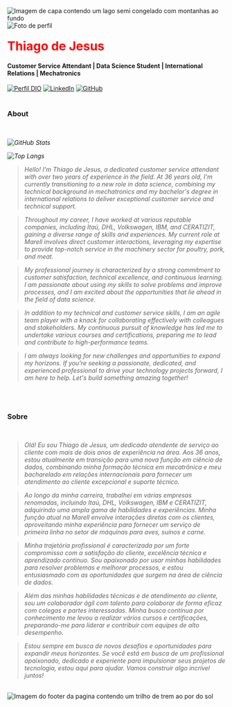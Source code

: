 <img align="center" padding="0" alt="Imagem de capa contendo um lago semi congelado com montanhas ao fundo" src="https://media.licdn.com/dms/image/D4D16AQHleJwD7SZAYg/profile-displaybackgroundimage-shrink_350_1400/0/1708634547699?e=1714608000&v=beta&t=UA9hWN_DX404qGZGPHM-UK7sf5sHymVXysBj3SvvR1I">
<br >
<img align="left" padding="20px" alt="Foto de perfil" src="https://media.licdn.com/dms/image/D4D03AQF2tlN2eDoIDA/profile-displayphoto-shrink_200_200/0/1708634943428?e=1714608000&v=beta&t=S6z91VYRSQO3rAXIyFyaToBX42cBf9mW8Ge9aEExL5g">
<h1> 
  <a href="https://www.linkedin.com/in/seu-perfil-linkedin/" style="color: #f00 !important; text-decoration: none; color: inherit;">
    <span>Thiago de Jesus</span>
  </a>
</h1>

#### Customer Service Attendant | Data Science Student | International Relations | Mechatronics

[![Perfil DIO](https://img.shields.io/badge/-Meu%20Perfil%20na%20DIO-0077B5?style=for-the-badge&logo=gitbook&logoColor=white)](https://www.dio.me/users/thiagojesus_87)
[![LinkedIn](https://img.shields.io/badge/linkedin-%230077B5.svg?style=for-the-badge&logo=linkedin&logoColor=white)](https://www.linkedin.com/in/thiago-de-jesus-a5684a1b/)
[![GitHub](https://img.shields.io/badge/GitHub-0077B5?style=for-the-badge&logo=github&logoColor=white)](https://github.com/sthjes)
<br />
<br />

### About 
<i>
<br />

![GitHub Stats](https://github-readme-stats.vercel.app/api?username=sthjes&theme=transparent&bg_color=000&border_color=30A3DC&show_icons=true&icon_color=30A3DC&title_color=E94D5F&text_color=FFF)

![Top Langs](https://github-readme-stats-git-masterrstaa-rickstaa.vercel.app/api/top-langs/?username=sthjes&layout=compact&bg_color=000&border_color=30A3DC&title_color=E94D5F&text_color=FFF)
  
> Hello! I'm Thiago de Jesus, a dedicated customer service attendant with over two years of experience in the field. At 36 years old, I'm currently transitioning to a new role in data science, combining my technical background in mechatronics and my bachelor's degree in international relations to deliver exceptional customer service and technical support.
  
> Throughout my career, I have worked at various reputable companies, including Itaú, DHL, Volkswagen, IBM, and CERATIZIT, gaining a diverse range of skills and experiences. My current role at Marell involves direct customer interactions, leveraging my expertise to provide top-notch service in the machinery sector for poultry, pork, and meat.
  
> My professional journey is characterized by a strong commitment to customer satisfaction, technical excellence, and continuous learning. I am passionate about using my skills to solve problems and improve processes, and I am excited about the opportunities that lie ahead in the field of data science.
  
> In addition to my technical and customer service skills, I am an agile team player with a knack for collaborating effectively with colleagues and stakeholders. My continuous pursuit of knowledge has led me to undertake various courses and certifications, preparing me to lead and contribute to high-performance teams.
  
> I am always looking for new challenges and opportunities to expand my horizons. If you're seeking a passionate, dedicated, and experienced professional to drive your technology projects forward, I am here to help. Let's build something amazing together!
<br />
<br />
</i>

###  Sobre
<i>
<br />

> Olá! Eu sou Thiago de Jesus, um dedicado atendente de serviço ao cliente com mais de dois anos de experiência na área. Aos 36 anos, estou atualmente em transição para uma nova função em ciência de dados, combinando minha formação técnica em mecatrônica e meu bacharelado em relações internacionais para fornecer um atendimento ao cliente excepcional e suporte técnico.
  
> Ao longo da minha carreira, trabalhei em várias empresas renomadas, incluindo Itaú, DHL, Volkswagen, IBM e CERATIZIT, adquirindo uma ampla gama de habilidades e experiências. Minha função atual na Marell envolve interações diretas com os clientes, aproveitando minha experiência para fornecer um serviço de primeira linha no setor de máquinas para aves, suínos e carne.
  
> Minha trajetória profissional é caracterizada por um forte compromisso com a satisfação do cliente, excelência técnica e aprendizado contínuo. Sou apaixonado por usar minhas habilidades para resolver problemas e melhorar processos, e estou entusiasmado com as oportunidades que surgem na área de ciência de dados.
  
> Além das minhas habilidades técnicas e de atendimento ao cliente, sou um colaborador ágil com talento para colaborar de forma eficaz com colegas e partes interessadas. Minha busca contínua por conhecimento me levou a realizar vários cursos e certificações, preparando-me para liderar e contribuir com equipes de alto desempenho.
  
> Estou sempre em busca de novos desafios e oportunidades para expandir meus horizontes. Se você está em busca de um profissional apaixonado, dedicado e experiente para impulsionar seus projetos de tecnologia, estou aqui para ajudar. Vamos construir algo incrível juntos!
</i>


<br />

<img align="center" padding="0" alt="Imagem do footer da pagina contendo um trilho de trem ao por do sol" src="https://media.licdn.com/dms/image/C5616AQEy_2s0SSuEUA/profile-displaybackgroundimage-shrink_350_1400/0/1658235864274?e=1714608000&v=beta&t=jYrHUWyaoJJ--afHNEZQvgMZ2w9tMoNetRLLjFJ_Oho">
